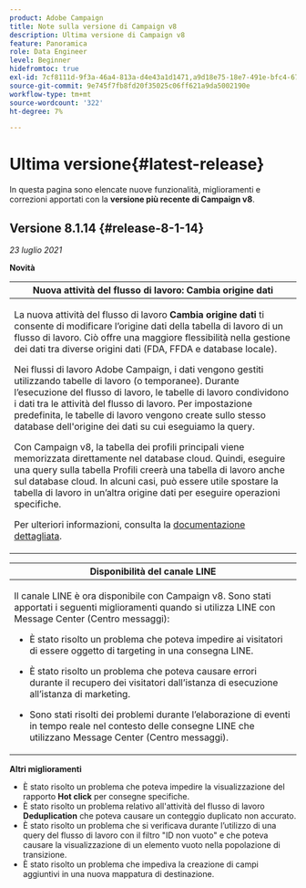 ```yaml
---
product: Adobe Campaign
title: Note sulla versione di Campaign v8
description: Ultima versione di Campaign v8
feature: Panoramica
role: Data Engineer
level: Beginner
hidefromtoc: true
exl-id: 7cf8111d-9f3a-46a4-813a-d4e43a1d1471,a9d18e75-18e7-491e-bfc4-671c3600396e
source-git-commit: 9e745f7fb8fd20f35025c06ff621a9da5002190e
workflow-type: tm+mt
source-wordcount: '322'
ht-degree: 7%

---
```


# Ultima versione{#latest-release}

In questa pagina sono elencate nuove funzionalità, miglioramenti e correzioni apportati con la **versione più recente di Campaign v8**.

## Versione 8.1.14 {#release-8-1-14}

_23 luglio 2021_

**Novità**

<table>
<thead>
<tr>
<th><strong>Nuova attività del flusso di lavoro: Cambia origine dati</strong><br/></th>
</tr>
</thead>
<tbody>
<tr>
<td>
<p>La nuova attività del flusso di lavoro <b>Cambia origine dati</b> ti consente di modificare l’origine dati della tabella di lavoro di un flusso di lavoro. Ciò offre una maggiore flessibilità nella gestione dei dati tra diverse origini dati (FDA, FFDA e database locale).</p>
<p>Nei flussi di lavoro Adobe Campaign, i dati vengono gestiti utilizzando tabelle di lavoro (o temporanee). Durante l’esecuzione del flusso di lavoro, le tabelle di lavoro condividono i dati tra le attività del flusso di lavoro. Per impostazione predefinita, le tabelle di lavoro vengono create sullo stesso database dell'origine dei dati su cui eseguiamo la query.</p>
<p>Con Campaign v8, la tabella dei profili principali viene memorizzata direttamente nel database cloud. Quindi, eseguire una query sulla tabella Profili creerà una tabella di lavoro anche sul database cloud. In alcuni casi, può essere utile spostare la tabella di lavoro in un’altra origine dati per eseguire operazioni specifiche.</p>
<p>Per ulteriori informazioni, consulta la <a href="../config/workflows.md#change-data-source-activity">documentazione dettagliata</a>.</p>
</td>
</tr>
</tbody>
</table>

<table> 
<thead>
<tr> 
<th> <strong>Disponibilità del canale LINE</strong><br /> </th> 
</tr> 
</thead> 
<tbody> 
<tr> 
<td> <p>Il canale LINE è ora disponibile con Campaign v8. Sono stati apportati i seguenti miglioramenti quando si utilizza LINE con Message Center (Centro messaggi):
</p>
<ul> 
<li><p>È stato risolto un problema che poteva impedire ai visitatori di essere oggetto di targeting in una consegna LINE. 
</p></li>
<li><p>È stato risolto un problema che poteva causare errori durante il recupero dei visitatori dall’istanza di esecuzione all’istanza di marketing.
</p></li>
<li><p>Sono stati risolti dei problemi durante l’elaborazione di eventi in tempo reale nel contesto delle consegne LINE che utilizzano Message Center (Centro messaggi).</p></li>
</ul>
</td> 
</tr> 
</tbody> 
</table>

**Altri miglioramenti**

* È stato risolto un problema che poteva impedire la visualizzazione del rapporto **Hot click** per consegne specifiche.
* È stato risolto un problema relativo all&#39;attività del flusso di lavoro **Deduplication** che poteva causare un conteggio duplicato non accurato.
* È stato risolto un problema che si verificava durante l’utilizzo di una query del flusso di lavoro con il filtro &quot;ID non vuoto&quot; e che poteva causare la visualizzazione di un elemento vuoto nella popolazione di transizione.
* È stato risolto un problema che impediva la creazione di campi aggiuntivi in una nuova mappatura di destinazione.
